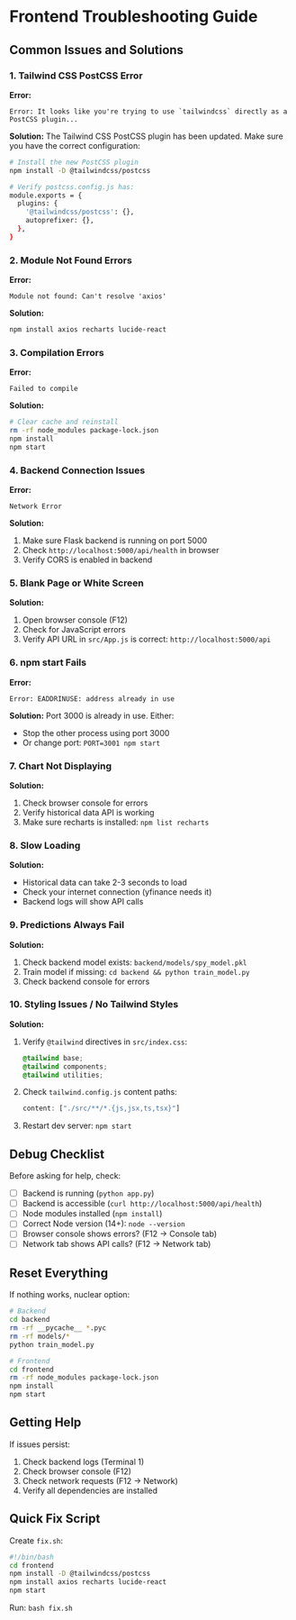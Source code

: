 # Frontend Troubleshooting Guide

## Common Issues and Solutions

### 1. Tailwind CSS PostCSS Error

**Error:**
```
Error: It looks like you're trying to use `tailwindcss` directly as a PostCSS plugin...
```

**Solution:**
The Tailwind CSS PostCSS plugin has been updated. Make sure you have the correct configuration:

```bash
# Install the new PostCSS plugin
npm install -D @tailwindcss/postcss

# Verify postcss.config.js has:
module.exports = {
  plugins: {
    '@tailwindcss/postcss': {},
    autoprefixer: {},
  },
}
```

### 2. Module Not Found Errors

**Error:**
```
Module not found: Can't resolve 'axios'
```

**Solution:**
```bash
npm install axios recharts lucide-react
```

### 3. Compilation Errors

**Error:**
```
Failed to compile
```

**Solution:**
```bash
# Clear cache and reinstall
rm -rf node_modules package-lock.json
npm install
npm start
```

### 4. Backend Connection Issues

**Error:**
```
Network Error
```

**Solution:**
1. Make sure Flask backend is running on port 5000
2. Check `http://localhost:5000/api/health` in browser
3. Verify CORS is enabled in backend

### 5. Blank Page or White Screen

**Solution:**
1. Open browser console (F12)
2. Check for JavaScript errors
3. Verify API URL in `src/App.js` is correct: `http://localhost:5000/api`

### 6. npm start Fails

**Error:**
```
Error: EADDRINUSE: address already in use
```

**Solution:**
Port 3000 is already in use. Either:
- Stop the other process using port 3000
- Or change port: `PORT=3001 npm start`

### 7. Chart Not Displaying

**Solution:**
1. Check browser console for errors
2. Verify historical data API is working
3. Make sure recharts is installed: `npm list recharts`

### 8. Slow Loading

**Solution:**
- Historical data can take 2-3 seconds to load
- Check your internet connection (yfinance needs it)
- Backend logs will show API calls

### 9. Predictions Always Fail

**Solution:**
1. Check backend model exists: `backend/models/spy_model.pkl`
2. Train model if missing: `cd backend && python train_model.py`
3. Check backend console for errors

### 10. Styling Issues / No Tailwind Styles

**Solution:**
1. Verify `@tailwind` directives in `src/index.css`:
   ```css
   @tailwind base;
   @tailwind components;
   @tailwind utilities;
   ```

2. Check `tailwind.config.js` content paths:
   ```js
   content: ["./src/**/*.{js,jsx,ts,tsx}"]
   ```

3. Restart dev server: `npm start`

## Debug Checklist

Before asking for help, check:

- [ ] Backend is running (`python app.py`)
- [ ] Backend is accessible (`curl http://localhost:5000/api/health`)
- [ ] Node modules installed (`npm install`)
- [ ] Correct Node version (14+): `node --version`
- [ ] Browser console shows errors? (F12 → Console tab)
- [ ] Network tab shows API calls? (F12 → Network tab)

## Reset Everything

If nothing works, nuclear option:

```bash
# Backend
cd backend
rm -rf __pycache__ *.pyc
rm -rf models/*
python train_model.py

# Frontend
cd frontend
rm -rf node_modules package-lock.json
npm install
npm start
```

## Getting Help

If issues persist:
1. Check backend logs (Terminal 1)
2. Check browser console (F12)
3. Check network requests (F12 → Network)
4. Verify all dependencies are installed

## Quick Fix Script

Create `fix.sh`:
```bash
#!/bin/bash
cd frontend
npm install -D @tailwindcss/postcss
npm install axios recharts lucide-react
npm start
```

Run: `bash fix.sh`
